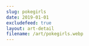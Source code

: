 ```yaml
---
slug: pokegirls
date: 2019-01-01
excludefeed: true
layout: art-detail
filename: /art/pokegirls.webp
---
```

